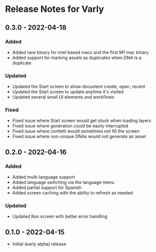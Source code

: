 # Release Notes for Varly

## 0.3.0 - 2022-04-18
### Added
- Added new binary for intel based macs and the first M1 mac binary
- Added support for marking assets as duplicates when DNA is a duplicate

### Updated
- Updated the Start screen to show document create, open, recent
- Updated the Start screen to update anytime it's visited
- Updated several small UI elements and workflows

### Fixed
- Fixed issue where Start screen would get stuck when loading layers
- Fixed issue where generation could be easily interrupted
- Fixed issue where confetti would sometimes not fill the screen
- Fixed issue where non-unique DNAs would not generate an asset


## 0.2.0 - 2022-04-16
### Added
- Added multi-language support
- Added language switching via the language menu
- Added partial support for Spanish
- Added screen caching with the ability to refresh as needed

### Updated
- Updated Run screen with better error handling

## 0.1.0 - 2022-04-15
- Initial (early alpha) release
